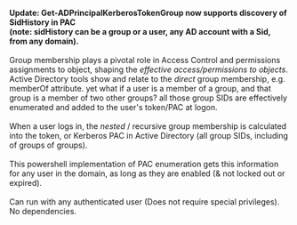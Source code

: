 <b> Update: Get-ADPrincipalKerberosTokenGroup now supports discovery of SidHistory in PAC<br>
(note: sidHistory can be a group or a user, any AD account with a Sid, from any domain).</b><br><br>
Group membership plays a pivotal role in Access Control and permissions assignments to object, shaping the *effective access/permissions to objects*.<br>
Active Directory tools show and relate to the *direct* group membership, e.g. memberOf attribute. yet what if a user is a member of a group, and that group is a member of two other groups? all those group SIDs are effectively enumerated and added to the user's token/PAC at logon.<br><br>
When a user logs in, the *nested* / recursive group membership is calculated into the token, or Kerberos PAC in Active Directory (all group SIDs, including of groups of groups).<br><br>
This powershell implementation of PAC enumeration gets this information for any user in the domain, as long as they are enabled (& not locked out or expired).<br><br>
Can run with any authenticated user (Does not require special privileges).<br>
No dependencies.

